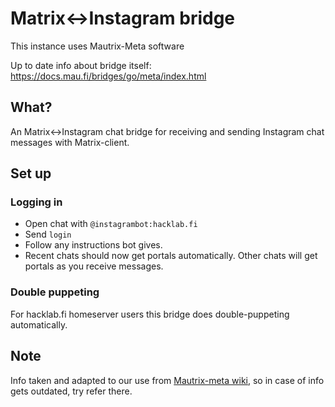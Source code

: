 # Matrix<->Instagram bridge

This instance uses Mautrix-Meta software

Up to date info about bridge itself: <https://docs.mau.fi/bridges/go/meta/index.html>

## What?

An Matrix<->Instagram chat bridge for receiving and sending Instagram chat messages with Matrix-client.

## Set up

### Logging in

- Open chat with `@instagrambot:hacklab.fi`
- Send `login`
- Follow any instructions bot gives.
- Recent chats should now get portals automatically. Other chats will get portals as you receive messages.

### Double puppeting

For hacklab.fi homeserver users this bridge does double-puppeting automatically.

## Note

Info taken and adapted to our use from [Mautrix-meta wiki](https://docs.mau.fi/bridges/go/meta/index.html), so in case of info gets outdated, try refer there.
